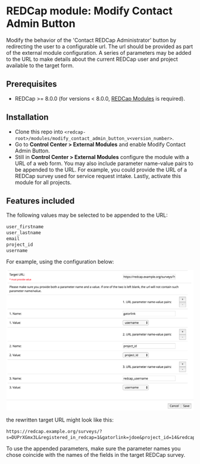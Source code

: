 # REDCap module: Modify Contact Admin Button

Modify the behavior of the 'Contact REDCap Administrator' button by redirecting the user to a configurable url. The url should be provided as part of the external module configuration. A series of parameters may be added to the URL to make details about the current REDCap user and project available to the target form.

## Prerequisites
- REDCap >= 8.0.0 (for versions < 8.0.0, [REDCap Modules](https://github.com/vanderbilt/redcap-external-modules) is required).


## Installation
- Clone this repo into `<redcap-root>/modules/modify_contact_admin_button_v<version_number>`.
- Go to **Control Center > External Modules** and enable Modify Contact Admin Button.
- Still in **Control Center > External Modules** configure the module with a URL of a web form. You may also include parameter name-value pairs to be appended to the URL. For example, you could provide the URL of a REDCap survey used for service request intake. Lastly, activate this module for all projects.


## Features included
The following values may be selected to be appended to the URL: 
	
    user_firstname
    user_lastname
    email
    project_id
    username

For example, using the configuration below:

![Example Configuration](example_configuration.png)


the rewritten target URL might look like this:

    https://redcap.example.org/surveys/?s=DUPrXGmx3L&registered_in_redcap=1&gatorlink=jdoe&project_id=14&redcap_username=jdoe

To use the appended parameters, make sure the parameter names you chose coincide with the names of the fields in the target REDCap survey.

